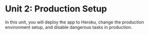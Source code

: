 # Unit 2: Production Setup

In this unit, you will deploy the app to Heroku, change the production environment setup, and disable dangerous tasks in production.
